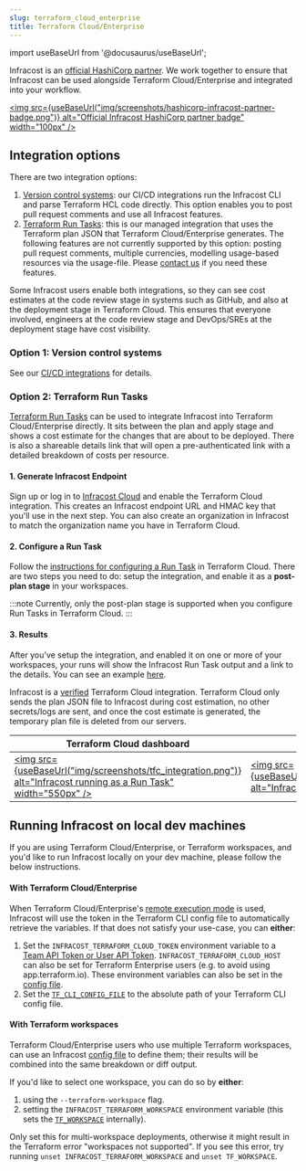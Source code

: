 ```yaml
---
slug: terraform_cloud_enterprise
title: Terraform Cloud/Enterprise
---
```


import useBaseUrl from '@docusaurus/useBaseUrl';

Infracost is an [official HashiCorp partner](https://www.hashicorp.com/partners/tech/infracost). We work together to ensure that Infracost can be used alongside Terraform Cloud/Enterprise and integrated into your workflow.

[<img src={useBaseUrl("img/screenshots/hashicorp-infracost-partner-badge.png")} alt="Official Infracost HashiCorp partner badge" width="100px" />](https://www.hashicorp.com/partners/tech/infracost)

## Integration options

There are two integration options:
1. [Version control systems](#option-1-version-control-systems): our CI/CD integrations run the Infracost CLI and parse Terraform HCL code directly. This option enables you to post pull request comments and use all Infracost features.
2. [Terraform Run Tasks](#option-2-terraform-run-tasks): this is our managed integration that uses the Terraform plan JSON that Terraform Cloud/Enterprise generates. The following features are not currently supported by this option: posting pull request comments, multiple currencies, modelling usage-based resources via the usage-file. Please [contact us](mailto:hello@infracost.io) if you need these features.

Some Infracost users enable both integrations, so they can see cost estimates at the code review stage in systems such as GitHub, and also at the deployment stage in Terraform Cloud. This ensures that everyone involved, engineers at the code review stage and DevOps/SREs at the deployment stage have cost visibility.

### Option 1: Version control systems 

See our [CI/CD integrations](/docs/integrations/cicd/) for details.

### Option 2: Terraform Run Tasks

[Terraform Run Tasks](/blog/terraform-runtasks-what-why-how/) can be used to integrate Infracost into Terraform Cloud/Enterprise directly. It sits between the plan and apply stage and shows a cost estimate for the changes that are about to be deployed. There is also a shareable details link that will open a pre-authenticated link with a detailed breakdown of costs per resource.

#### 1. Generate Infracost Endpoint
Sign up or log in to [Infracost Cloud](https://dashboard.infracost.io/tfc-sign-up) and enable the Terraform Cloud integration. This creates an Infracost endpoint URL and HMAC key that you'll use in the next step. You can also create an organization in Infracost to match the organization name you have in Terraform Cloud.

#### 2. Configure a Run Task
Follow the [instructions for configuring a Run Task](https://www.terraform.io/docs/cloud/workspaces/run-tasks.html#configuring-a-run-task) in Terraform Cloud. There are two steps you need to do: setup the integration, and enable it as a **post-plan stage** in your workspaces.

:::note
Currently, only the post-plan stage is supported when you configure Run Tasks in Terraform Cloud.
:::

#### 3. Results
After you've setup the integration, and enabled it on one or more of your workspaces, your runs will show the Infracost Run Task output and a link to the details. You can see an example [here](https://dashboard.infracost.io/share/h2h9trnqru8ioy61xtnxywhkoszpw0cg).

Infracost is a [verified](https://www.hashicorp.com/partners/tech/infracost) Terraform Cloud integration. Terraform Cloud only sends the plan JSON file to Infracost during cost estimation, no other secrets/logs are sent, and once the cost estimate is generated, the temporary plan file is deleted from our servers.

| Terraform Cloud dashboard | Details link |
|--------------|-----------|
[<img src={useBaseUrl("img/screenshots/tfc_integration.png")} alt="Infracost running as a Run Task" width="550px" />](/img/screenshots/tfc_integration.png) | [<img src={useBaseUrl("img/screenshots/infracost_dashboard.png")} alt="Infracost details link" width="550px" />](/img/screenshots/infracost_dashboard.png)

## Running Infracost on local dev machines

If you are using Terraform Cloud/Enterprise, or Terraform workspaces, and you'd like to run Infracost locally on your dev machine, please follow the below instructions.

#### With Terraform Cloud/Enterprise

When Terraform Cloud/Enterprise's [remote execution mode](https://www.terraform.io/cloud-docs/workspaces/settings#execution-mode) is used, Infracost will use the token in the Terraform CLI config file to automatically retrieve the variables. If that does not satisfy your use-case, you can **either**:
1. Set the `INFRACOST_TERRAFORM_CLOUD_TOKEN` environment variable to a [Team API Token or User API Token](https://www.terraform.io/docs/cloud/users-teams-organizations/api-tokens.html). `INFRACOST_TERRAFORM_CLOUD_HOST` can also be set for Terraform Enterprise users (e.g. to avoid using app.terraform.io). These environment variables can also be set in the [config file](/docs/features/config_file).
2. Set the [`TF_CLI_CONFIG_FILE`](https://www.terraform.io/docs/commands/environment-variables.html#tf_cli_config_file) to the absolute path of your Terraform CLI config file.

#### With Terraform workspaces

Terraform Cloud/Enterprise users who use multiple Terraform workspaces, can use an Infracost [config file](/docs/features/config_file) to define them; their results will be combined into the same breakdown or diff output.

If you'd like to select one workspace, you can do so by **either**:
1. using the `--terraform-workspace` flag.
2. setting the `INFRACOST_TERRAFORM_WORKSPACE` environment variable (this sets the [`TF_WORKSPACE`](https://www.terraform.io/docs/cli/config/environment-variables.html#tf_workspace) internally).

Only set this for multi-workspace deployments, otherwise it might result in the Terraform error "workspaces not supported". If you see this error, try running `unset INFRACOST_TERRAFORM_WORKSPACE` and `unset TF_WORKSPACE`.
